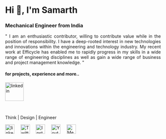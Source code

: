 <h1 align="left">Hi 👋, I'm Samarth</h1>
<h3 align="left">Mechanical Engineer from India </h3>
<p align="justify">
" I am an enthusiastic contributor, willing to contribute value while in the position of responsibility. I have a deep-rooted interest in new technologies and innovations within the engineering and technology industry. My recent work at Efficycle has enabled me to rapidly progress in my skills in a wide range of engineering disciplines as well as gain a wide range of business and project management knowledge. "
</p>
<h4 align="left"> for projects, experience and more..</h4>
<p align="left"> <a href="https://sites.google.com/view/samarthpatil" target="blank"><img align="center" src="https://cdn-icons-png.flaticon.com/512/2774/2774523.png" alt="linkedin" height="60" width="60" /></a> &nbsp; &nbsp;
</p>
<p>&nbsp;</p>


Think | Design | Engineer
<p align="left">
<a href="https://linkedin.com/in/samarthcreate" target="blank"><img align="center" src="https://cdn-icons-png.flaticon.com/512/2111/2111532.png" alt="linkedin" height="30" width="30" /></a> &nbsp; &nbsp;
<a href="https://twitter.com/mesamarthpatil" target="blank"><img align="center" src="https://cdn-icons-png.flaticon.com/512/2111/2111738.png" alt="Twitter" height="30" width="30" /></a> &nbsp; &nbsp;
<a href="https://instagram.com/samarthink.me" target="blank"><img align="center" src="https://cdn-icons-png.flaticon.com/512/2111/2111491.png" alt="Instagram" height="30" width="30" /></a> &nbsp; &nbsp;
<a href="https://www.youtube.com/c/@samarthink" target="blank"><img align="center" src="https://cdn-icons-png.flaticon.com/512/2111/2111795.png" alt="Youtube" height="30" width="30" /></a> &nbsp; &nbsp;
<a href="https://medium.com/@samarthink" target="blank"><img align="center" src="https://cdn-icons-png.flaticon.com/512/5968/5968885.png" alt="Medium" height="30" width="30" /></a>
</p>
